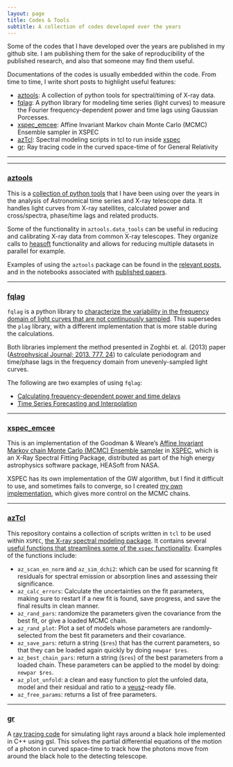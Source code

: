 ```yaml
---
layout: page
title: Codes & Tools
subtitle: A collection of codes developed over the years
---
```


Some of the codes that I have developed over the years are published in my github site. I am publishing them for the sake of reproducibility of the published research, and also that someone may find them useful.

Documentations of the codes is usually embedded within the code. From time to time, I write short posts to highlight useful features:

- [aztools](#aztools): A collection of python tools for spectral/timing of X-ray data.
- [fqlag](#fqlag): A python library for modeling time series (light curves) to measure the Fourier frequency-dependent power and time lags using Gaussian Porcesses.
- [xspec_emcee](#xspec_emcee): Affine Invariant Markov chain Monte Carlo (MCMC) Ensemble sampler in XSPEC
- [azTcl](#aztcl): Spectral modeling scripts in tcl to run inside [xspec](https://heasarc.gsfc.nasa.gov/xanadu/xspec/)
- [gr](#gr): Ray tracing code in the curved space-time of for General Relativity


---
---

### [aztools](/aztools)
This is a [collection of python tools](/aztools) that I have been using over the years in the analysis of Astronomical time series and X-ray telescope data. It handles light curves from X-ray satellites, calculated power and cross/spectra, phase/time lags and related products.

Some of the functionality in `aztools.data_tools` can be useful in reducing and calibrating X-ray data from common X-ray telescopes. They organize calls to [heasoft](https://heasarc.gsfc.nasa.gov/docs/software/heasoft/) functionality and allows for reducing multiple datasets in parallel for example.

Examples of using the `aztools` package can be found in the [relevant posts](/tags/#aztools), and in the notebooks associated with [published papers](/publications).

---

### [fqlag](/fqlag)
`fqlag` is a python library to [characterize the variability in the frequency domain of light curves that are not continuously sampled](/fqlag). This supersedes the `plag` library, with a different implementation that is more stable during the calculations.

Both libraries implement the method presented in Zoghbi et. al. (2013) paper ([Astrophysical Journal; 2013. 777. 24](https://arxiv.org/abs/1308.5852)) to calculate periodogram and time/phase lags in the frequency domain from unevenly-sampled light curves.

The following are two examples of using `fqlag`:
- [Calculating frequency-dependent power and time delays](/fqlag/tutorials/getting-started.html)
- [Time Series Forecasting and Interpolation](/2020-03-12-time-series-forecasting-interpolation)


---

### [xspec_emcee](/xspec_emcee)
This is an implementation of the Goodman & Weare’s [Affine Invariant Markov chain Monte Carlo (MCMC) Ensemble sampler](http://msp.berkeley.edu/camcos/2010/5-1/p04.xhtml) in [XSPEC](https://heasarc.gsfc.nasa.gov/xanadu/xspec/), which is an X-Ray Spectral Fitting Package, distributed as part of the high energy astrophysics software package, HEASoft from NASA. 

XSPEC has its own implementation of the GW algorithm, but I find it difficult to use, and sometimes fails to converge, so I created [my own implementation](/xspec_emcee), which gives more control on the MCMC chains.

--- 

### [azTcl](/azTcl)
This repository contains a collection of scripts written in `tcl` to be used within `XSPEC`, [the X-ray spectral modeling package](https://heasarc.gsfc.nasa.gov/xanadu/xspec/). It contains several [useful functions that streamlines some of the `xspec` functionality](/azTcl). Examples of the functions include:

- `az_scan_en_norm` and `az_sim_dchi2`: which can be used for scanning fit residuals for spectral emission or absorption lines and assessing their significance. 
- `az_calc_errors`: Calculate the uncertainties on the fit parameters, making sure to restart if a new fit is found, save progress, and save the final results in clean manner.
- `az_rand_pars`: randomize the parameters given the covariance from the best fit, or give a loaded MCMC chain.
- `az_rand_plot`: Plot a set of models whose parameters are randomly-selected from the best fit parameters and their covariance.
- `az_save_pars`: return a string (`$res`) that has the current parameters, so that they can be loaded again quickly by doing `newpar $res`. 
- `az_best_chain_pars`: return a string (`$res`) of the best parameters from a loaded chain. These parameters can be applied to the model by doing: `newpar $res`.
- `az_plot_unfold`: a clean and easy function to plot the unfoled data, model and their residual and ratio to a [veusz](https://veusz.github.io/)-ready file.
- `az_free_params`: returns a list of free parameters.


---

### [gr](/gr)
A [ray tracing code](/gr) for simulating light rays around a black hole implemented in C++ using gsl. This solves the partial differential equations of the motion of a photon in curved space-time to track how the photons move from around the black hole to the detecting telescope.
